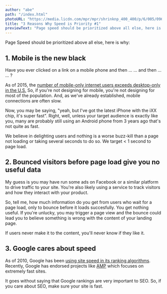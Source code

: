 ```yaml
---
author: "abe"
path: "/index.html"
photoURL: "https://media.licdn.com/mpr/mpr/shrinknp_400_400/p/6/005/096/07c/1427c21.jpg"
title: "3 Reasons Why Speed is Priority #1"
previewText: "Page speed should be prioritized above all else, here is why"
---
```

Page Speed should be prioritized above all else, here is why:

## 1. Mobile is the new black

Have you ever clicked on a link on a mobile phone and then ... ... and then ... ... ?

As of 2015, the [number of mobile-only internet users exceeds desktop-only in the U.S.](https://www.comscore.com/Insights/Blog/Number-of-Mobile-Only-Internet-Users-Now-Exceeds-Desktop-Only-in-the-U.S)
So, if you're not designing for mobile, you're not designing for most of the population. And, as we've already established, mobile connections are often slow.

Now, you may be saying, "yeah, but I've got the latest iPhone with the iXX chip, it's super fast". Right, well, unless your target audience is exactly like you, many are probably still using an Android phone from 3 years ago that's not quite as fast.

We believe in delighting users and nothing is a worse buzz-kill than a page not loading or taking several seconds to do so. We target < 1 second to page load.

## 2. Bounced visitors before page load give you no useful data

My guess is you may have run some ads on Facebook or a similar platform to drive traffic to your site. You're also likely using a service to track visitors and how they interact with your product.

So, tell me, how much information do you get from users who wait for a page load, only to bounce before it loads succesfully.
You get nothing useful. If you're unlucky, you may trigger a page view and the bounce could lead you to believe something is wrong with the content of your landing page.

If users never make it to the content, you'll never know if they like it. 

## 3. Google cares about speed

As of 2010, Google has been [using site speed in its ranking algorithms](https://webmasters.googleblog.com/2010/04/using-site-speed-in-web-search-ranking.html).
Recently, Google has endorsed projects like [AMP](https://www.ampproject.org/) which focuses on extremely fast sites.

It goes without saying that Google rankings are very important to SEO. So, if you care about SEO, make sure your site is fast.
